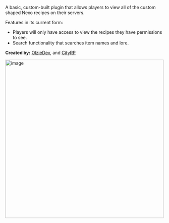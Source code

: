 A basic, custom-built plugin that allows players to view all of the custom shaped Nexo recipes on their servers. 

Features in its current form:
- Players will only have access to view the recipes they have permissions to see. 
- Search functionality that searches item names and lore.

**Created by:** [OlzieDev](https://olziedev.com/), and [CityRP](https://discord.com/invite/cityrp)

<img width="502" alt="image" src="https://github.com/user-attachments/assets/42d1a560-f50d-4d8d-b6c5-78609f7cee4d" />
